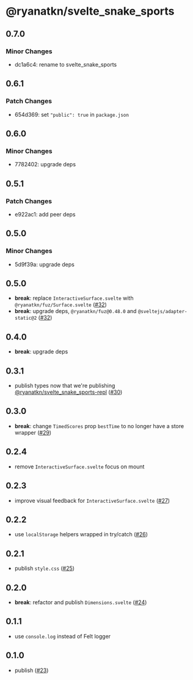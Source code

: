 # @ryanatkn/svelte_snake_sports

## 0.7.0

### Minor Changes

- dc1a6c4: rename to svelte_snake_sports

## 0.6.1

### Patch Changes

- 654d369: set `"public": true` in `package.json`

## 0.6.0

### Minor Changes

- 7782402: upgrade deps

## 0.5.1

### Patch Changes

- e922ac1: add peer deps

## 0.5.0

### Minor Changes

- 5d9f39a: upgrade deps

## 0.5.0

- **break**: replace `InteractiveSurface.svelte` with `@ryanatkn/fuz/Surface.svelte`
  ([#32](https://github.com/ryanatkn/svelte_snake_sports/pull/32))
- **break**: upgrade deps, `@ryanatkn/fuz@0.48.0` and `@sveltejs/adapter-static@2`
  ([#32](https://github.com/ryanatkn/svelte_snake_sports/pull/32))

## 0.4.0

- **break**: upgrade deps

## 0.3.1

- publish types now that we're publishing
  [@ryanatkn/svelte_snake_sports-repl](https://github.com/ryanatkn/svelte_snake_sports-repl)
  ([#30](https://github.com/ryanatkn/svelte_snake_sports/pull/30))

## 0.3.0

- **break**: change `TimedScores` prop `bestTime` to no longer have a store wrapper
  ([#29](https://github.com/ryanatkn/svelte_snake_sports/pull/29))

## 0.2.4

- remove `InteractiveSurface.svelte` focus on mount

## 0.2.3

- improve visual feedback for `InteractiveSurface.svelte`
  ([#27](https://github.com/ryanatkn/svelte_snake_sports/pull/27))

## 0.2.2

- use `localStorage` helpers wrapped in try/catch
  ([#26](https://github.com/ryanatkn/svelte_snake_sports/pull/26))

## 0.2.1

- publish `style.css`
  ([#25](https://github.com/ryanatkn/svelte_snake_sports/pull/25))

## 0.2.0

- **break**: refactor and publish `Dimensions.svelte`
  ([#24](https://github.com/ryanatkn/svelte_snake_sports/pull/24))

## 0.1.1

- use `console.log` instead of Felt logger

## 0.1.0

- publish
  ([#23](https://github.com/ryanatkn/svelte_snake_sports/pull/23))
